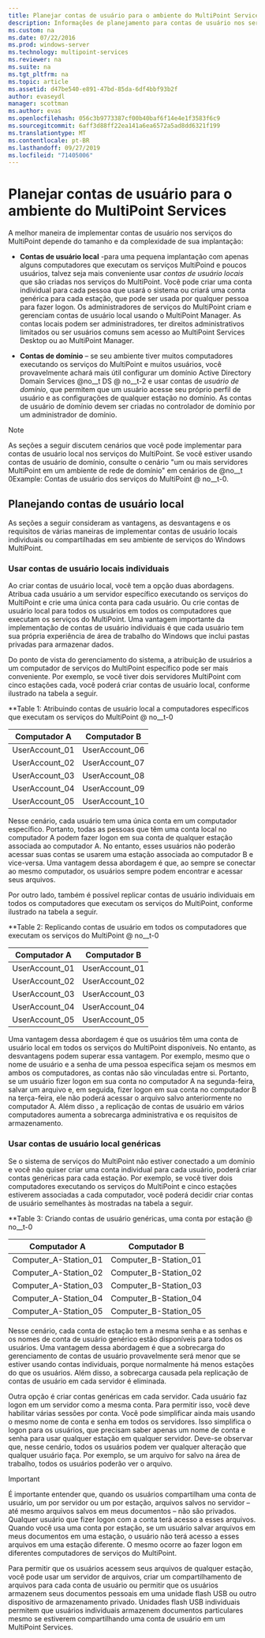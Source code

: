 ```yaml
---
title: Planejar contas de usuário para o ambiente do MultiPoint Services
description: Informações de planejamento para contas de usuário nos serviços do MultiPoint
ms.custom: na
ms.date: 07/22/2016
ms.prod: windows-server
ms.technology: multipoint-services
ms.reviewer: na
ms.suite: na
ms.tgt_pltfrm: na
ms.topic: article
ms.assetid: d47be540-e891-47bd-85da-6df4bbf93b2f
author: evaseydl
manager: scottman
ms.author: evas
ms.openlocfilehash: 056c3b9773387cf00b40baf6f14e4e1f3583f6c9
ms.sourcegitcommit: 6aff3d88ff22ea141a6ea6572a5ad8dd6321f199
ms.translationtype: MT
ms.contentlocale: pt-BR
ms.lasthandoff: 09/27/2019
ms.locfileid: "71405006"
---
```

# <a name="plan-user-accounts-for-your-multipoint-services-environment"></a>Planejar contas de usuário para o ambiente do MultiPoint Services
A melhor maneira de implementar contas de usuário nos serviços do MultiPoint depende do tamanho e da complexidade de sua implantação:  
  
-   **Contas de usuário local** -para uma pequena implantação com apenas alguns computadores que executam os serviços MultiPoind e poucos usuários, talvez seja mais conveniente usar *contas de usuário locais* que são criadas nos serviços do MultiPoint. Você pode criar uma conta individual para cada pessoa que usará o sistema ou criará uma conta genérica para cada estação, que pode ser usada por qualquer pessoa para fazer logon. Os administradores de serviços do MultiPoint criam e gerenciam contas de usuário local usando o MultiPoint Manager. As contas locais podem ser administradores, ter direitos administrativos limitados ou ser usuários comuns sem acesso ao MultiPoint Services Desktop ou ao MultiPoint Manager.  
  
-   **Contas de domínio** – se seu ambiente tiver muitos computadores executando os serviços do MultiPoint e muitos usuários, você provavelmente achará mais útil configurar um domínio Active Directory Domain Services @no__t DS @ no__t-2 e usar contas de *usuário de domínio*, que permitem que um usuário acesse seu próprio perfil de usuário e as configurações de qualquer estação no domínio. As contas de usuário de domínio devem ser criadas no controlador de domínio por um administrador de domínio.  
  
> [!NOTE]  
> As seções a seguir discutem cenários que você pode implementar para contas de usuário local nos serviços do MultiPoint. Se você estiver usando contas de usuário de domínio, consulte o cenário "um ou mais servidores MultiPoint em um ambiente de rede de domínio" em cenários de @no__t 0Example: Contas de usuário dos serviços do MultiPoint @ no__t-0.  
  
## <a name="planning-local-user-accounts"></a>Planejando contas de usuário local  
As seções a seguir consideram as vantagens, as desvantagens e os requisitos de várias maneiras de implementar contas de usuário locais individuais ou compartilhadas em seu ambiente de serviços do Windows MultiPoint.  
  
### <a name="use-individual-local-user-accounts"></a>Usar contas de usuário locais individuais  
Ao criar contas de usuário local, você tem a opção duas abordagens.  Atribua cada usuário a um servidor específico executando os serviços do MultiPoint e crie uma única conta para cada usuário. Ou crie contas de usuário local para todos os usuários em todos os computadores que executam os serviços do MultiPoint. Uma vantagem importante da implementação de contas de usuário individuais é que cada usuário tem sua própria experiência de área de trabalho do Windows que inclui pastas privadas para armazenar dados. 
  
Do ponto de vista do gerenciamento do sistema, a atribuição de usuários a um computador de serviços do MultiPoint específico pode ser mais conveniente. Por exemplo, se você tiver dois servidores MultiPoint com cinco estações cada, você poderá criar contas de usuário local, conforme ilustrado na tabela a seguir.  
  
**Table 1: Atribuindo contas de usuário local a computadores específicos que executam os serviços do MultiPoint @ no__t-0  
  
|Computador A|Computador B|  
|--------------|--------------|  
|UserAccount_01|UserAccount_06|  
|UserAccount_02|UserAccount_07|  
|UserAccount_03|UserAccount_08|  
|UserAccount_04|UserAccount_09|  
|UserAccount_05|UserAccount_10|  
  
Nesse cenário, cada usuário tem uma única conta em um computador específico. Portanto, todas as pessoas que têm uma conta local no computador A podem fazer logon em sua conta de qualquer estação associada ao computador A. No entanto, esses usuários não poderão acessar suas contas se usarem uma estação associada ao computador B e vice-versa. Uma vantagem dessa abordagem é que, ao sempre se conectar ao mesmo computador, os usuários sempre podem encontrar e acessar seus arquivos.  
  
Por outro lado, também é possível replicar contas de usuário individuais em todos os computadores que executam os serviços do MultiPoint, conforme ilustrado na tabela a seguir.  
  
**Table 2: Replicando contas de usuário em todos os computadores que executam os serviços do MultiPoint @ no__t-0  
  
|Computador A|Computador B|  
|--------------|--------------|  
|UserAccount_01|UserAccount_01|  
|UserAccount_02|UserAccount_02|  
|UserAccount_03|UserAccount_03|  
|UserAccount_04|UserAccount_04|  
|UserAccount_05|UserAccount_05|  
  
Uma vantagem dessa abordagem é que os usuários têm uma conta de usuário local em todos os serviços do MultiPoint disponíveis. No entanto, as desvantagens podem superar essa vantagem. Por exemplo, mesmo que o nome de usuário e a senha de uma pessoa específica sejam os mesmos em ambos os computadores, as contas não são vinculadas entre si. Portanto, se um usuário fizer logon em sua conta no computador A na segunda-feira, salvar um arquivo e, em seguida, fizer logon em sua conta no computador B na terça-feira, ele não poderá acessar o arquivo salvo anteriormente no computador A. Além disso , a replicação de contas de usuário em vários computadores aumenta a sobrecarga administrativa e os requisitos de armazenamento.  
  
### <a name="use-generic-local-user-accounts"></a>Usar contas de usuário local genéricas  
Se o sistema de serviços do MultiPoint não estiver conectado a um domínio e você não quiser criar uma conta individual para cada usuário, poderá criar contas genéricas para cada estação. Por exemplo, se você tiver dois computadores executando os serviços do MultiPoint e cinco estações estiverem associadas a cada computador, você poderá decidir criar contas de usuário semelhantes às mostradas na tabela a seguir.  
  
**Table 3: Criando contas de usuário genéricas, uma conta por estação @ no__t-0  
  
|Computador A|Computador B|  
|--------------|--------------|  
|Computer_A-Station_01|Computer_B-Station_01|  
|Computer_A-Station_02|Computer_B-Station_02|  
|Computer_A-Station_03|Computer_B-Station_03|  
|Computer_A-Station_04|Computer_B-Station_04|  
|Computer_A-Station_05|Computer_B-Station_05|  
  
Nesse cenário, cada conta de estação tem a mesma senha e as senhas e os nomes de conta de usuário genérico estão disponíveis para todos os usuários. Uma vantagem dessa abordagem é que a sobrecarga do gerenciamento de contas de usuário provavelmente será menor que se estiver usando contas individuais, porque normalmente há menos estações do que os usuários. Além disso, a sobrecarga causada pela replicação de contas de usuário em cada servidor é eliminada.  
  
Outra opção é criar contas genéricas em cada servidor. Cada usuário faz logon em um servidor como a mesma conta. Para permitir isso, você deve habilitar várias sessões por conta. Você pode simplificar ainda mais usando o mesmo nome de conta e senha em todos os servidores. Isso simplifica o logon para os usuários, que precisam saber apenas um nome de conta e senha para usar qualquer estação em qualquer servidor. Deve-se observar que, nesse cenário, todos os usuários podem ver qualquer alteração que qualquer usuário faça. Por exemplo, se um arquivo for salvo na área de trabalho, todos os usuários poderão ver o arquivo.  
  
> [!IMPORTANT]  
> É importante entender que, quando os usuários compartilham uma conta de usuário, um por servidor ou um por estação, arquivos salvos no servidor – até mesmo arquivos salvos em meus documentos – não são privados. Qualquer usuário que fizer logon com a conta terá acesso a esses arquivos. Quando você usa uma conta por estação, se um usuário salvar arquivos em meus documentos em uma estação, o usuário não terá acesso a esses arquivos em uma estação diferente. O mesmo ocorre ao fazer logon em diferentes computadores de serviços do MultiPoint.  
  
Para permitir que os usuários acessem seus arquivos de qualquer estação, você pode usar um servidor de arquivos, criar um compartilhamento de arquivos para cada conta de usuário ou permitir que os usuários armazenem seus documentos pessoais em uma unidade flash USB ou outro dispositivo de armazenamento privado. Unidades flash USB individuais permitem que usuários individuais armazenem documentos particulares mesmo se estiverem compartilhando uma conta de usuário em um MultiPoint Services.